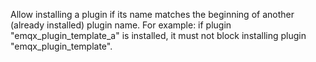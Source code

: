 Allow installing a plugin if its name matches the beginning of another (already installed) plugin name.
For example: if plugin "emqx_plugin_template_a" is installed, it must not block installing plugin "emqx_plugin_template".
